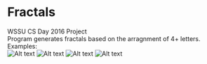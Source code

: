 # Fractals
WSSU CS Day 2016 Project <br />
Program generates fractals based on the arragnment of 4+ letters. <br />
Examples: <br />
![Alt text](https://user-images.githubusercontent.com/18039844/28802271-a2ac9b88-7623-11e7-9093-28d705dc61fa.PNG)
![Alt text](https://user-images.githubusercontent.com/18039844/28802272-a3ef5b2a-7623-11e7-94d4-94852e9e1c3d.PNG)
![Alt text](https://user-images.githubusercontent.com/18039844/28802273-a5202fd8-7623-11e7-9eaf-a5f553ac9861.PNG)
![Alt text](https://user-images.githubusercontent.com/18039844/28802274-a697bda4-7623-11e7-94c4-af4b709e57cd.PNG)
